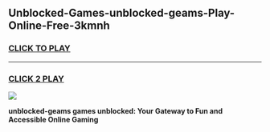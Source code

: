 
## Unblocked-Games-unblocked-geams-Play-Online-Free-3kmnh
<h3>
<a href="https://premium76.site?title=unblocked-geams&ref=26A">CLICK TO PLAY</a></h3>
<hr>

<h3>
<a href="https://premium76.site?title=unblocked-geams&ref=26A">CLICK 2 PLAY</a>
  
</h3>

<a href="https://premium76.site?title=unblocked-geams&ref=26A"><img src="https://clearcache.store/games.png"></a>


**unblocked-geams games unblocked: Your Gateway to Fun and Accessible Online Gaming**
